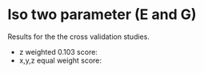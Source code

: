 # Iso two parameter (E and G)

Results for the the cross validation studies.

- z weighted 0.103 score: 
- x,y,z equal weight score: 